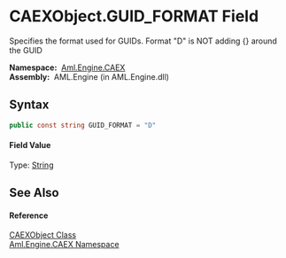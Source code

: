 CAEXObject.GUID_FORMAT Field
============================
Specifies the format used for GUIDs. Format "D" is NOT adding {} around the GUID

  **Namespace:**  [Aml.Engine.CAEX][1]  
  **Assembly:**  AML.Engine (in AML.Engine.dll)

Syntax
------

```csharp
public const string GUID_FORMAT = "D"
```

#### Field Value
Type: [String][2]

See Also
--------

#### Reference
[CAEXObject Class][3]  
[Aml.Engine.CAEX Namespace][1]  

[1]: ../README.md
[2]: https://docs.microsoft.com/dotnet/api/system.string
[3]: README.md
[4]: https://www.automationml.org
[5]: ../../icons/logoShade.png